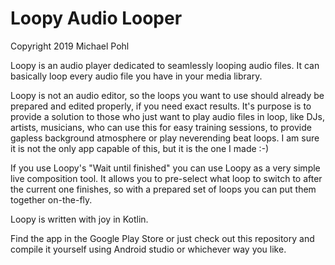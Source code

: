# Loopy Audio Looper

Copyright 2019 Michael Pohl

Loopy is an audio player dedicated to seamlessly looping audio files. It can basically loop every audio file you have in your media library.

Loopy is not an audio editor, so the loops you want to use should already be prepared and edited properly, if you need exact results. It's purpose is to provide a solution to those who just want to play audio files in loop, like DJs, artists, musicians, who can use this for easy training sessions, to provide gapless background atmosphere or play neverending beat loops. I am sure it is not the only app capable of this, but it is the one I made :-)

If you use Loopy's "Wait until finished" you can use Loopy as a very simple live composition tool. It allows you to pre-select what loop to switch to after the current one finishes, so with a prepared set of loops you can put them together on-the-fly.

Loopy is written with joy in Kotlin. 

Find the app in the Google Play Store or just check out this repository and compile it yourself using Android studio or whichever way you like.
